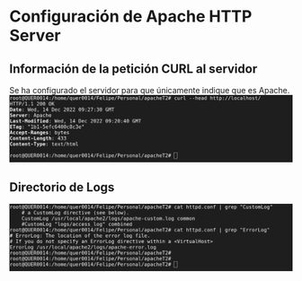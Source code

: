 # Configuración de Apache HTTP Server

## Información de la petición CURL al servidor

Se ha configurado el servidor para que únicamente indique que es Apache.
![Imagen 1.](/assets/2.png)

## Directorio de Logs

![Imagen 2.](/assets/1.png)
